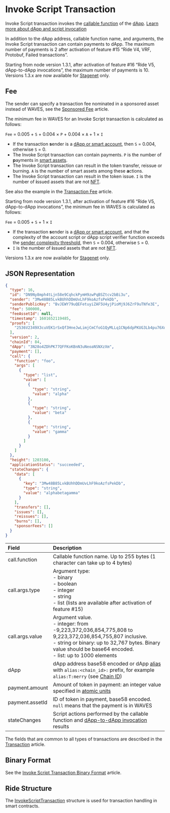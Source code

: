 # Invoke Script Transaction

Invoke Script transaction invokes the [callable function](/en/ride/functions/callable-function) of the [dApp](/en/blockchain/account/dapp). [Learn more about dApp and script invocation](/en/building-apps/smart-contracts/what-is-a-dapp)

In addition to the dApp address, callable function name, and arguments, the Invoke Script transaction can contain payments to dApp. The maximum number of payments is 2 after activation of feature #15 “Ride V4, VRF, Protobuf, Failed transactions”.

Starting from node version 1.3.1, after activation of feature #16 “Ride V5, dApp-to-dApp invocations”, the maximum number of payments is 10. Versions 1.3.x are now available for [Stagenet](/en/blockchain/blockchain-network/) only.

## Fee

The sender can specify a transaction fee nominated in a sponsored asset instead of WAVES, see the [Sponsored Fee](/en/blockchain/waves-protocol/sponsored-fee) article.

The minimum fee in WAVES for an Invoke Script transaction is calculated as follows:

`Fee` = 0.005 + `S` + 0.004 × `P` + 0.004 × `A` + 1  × `I`

* If the transaction **s**ender is a [dApp or smart account](/en/blockchain/account/dapp), then `S` = 0.004, otherwise `S` = 0.
* The Invoke Script transaction can contain payments. `P` is the number of **p**ayments in [smart assets](/en/blockchain/token/smart-asset).
* The Invoke Script transaction can result in the token transfer, reissue or burning. `A` is the number of smart assets among these **a**ctions.
* The Invoke Script transaction can result in the token issue. `I` is the number of **i**ssued assets that are not [NFT](/en/blockchain/token/non-fungible-token).

See also the example in the [Transaction Fee](/en/blockchain/transaction/transaction-fee) article.

Starting from node version 1.3.1, after activation of feature #16 “Ride V5, dApp-to-dApp invocations”, the minimum fee in WAVES is calculated as follows:

`Fee` = 0.005 + `S` + 1  × `I`

* If the transaction **s**ender is a [dApp or smart account](/en/blockchain/account/dapp), and that the complexity of the account script or dApp script verifier function exceeds the [sender complexity threshold](/en/ride/limits/), then `S` = 0.004, otherwise `S` = 0.
* `I` is the number of **i**ssued assets that are not [NFT](/en/blockchain/token/non-fungible-token).

Versions 1.3.x are now available for [Stagenet](/en/blockchain/blockchain-network/) only.

<!-- ### Version 3

Version 3 of the Invoke Script transaction is added in node version 1.3.0 and enabled with feature #16 “Ride V5, dApp-to-dApp invocations”. Versions 1.3.x are now available for [Stagenet](/en/blockchain/blockchain-network/) only.

`Fee` = (0.005 + `E`) × ⌈`С` / 4000⌉ × + `S` + 0.004 × `P` + 0.004 × `A` + 1 × `I` + 0,004 × `N`,
`Fee` = 0.005 + `S` + 0.004 × `P` + 0.004 × `A` + 1 × `I` + 0,004 × `N`,


where:

   `E` is the **e**xtra fee specified in the `extraFeePerStep` field,

   `С` is the **c**omplexity of the callable function. `С`/4000 rounded up to the nearest integer is the number of stages in the computation sequence. For details see the [Continued Computations](/en/ride/advanced/continuation) article. 

   `N` is the total number of **n**ested invocations via `Invoke` function. For details see the [dApp-to-dApp Invocation](/en/ride/advanced/dapp-to-dapp) article.

<!-- > Continued computations and dApp-to-dApp invocation are mutually exclusive, that is, they cannot be initiated by the same transaction. -->

## JSON Representation

```json
{
  "type": 16,
  "id": "DN9Ny8mph4tLjn58e9CqhckPymH9zwPqBSZtcv2bBi3u",
  "sender": "3Mw48B85LvkBUhhDDmUvLhF9koAzfsPekDb",
  "senderPublicKey": "BvJEWY79uQEFetuyiZAF5U4yjPioMj9J6ZrF9uTNfe3E",
  "fee": 500000,
  "feeAssetId": null,
  "timestamp": 1601652119485,
  "proofs": [
    "2536V2349X3cuVEK1rSxQf3HneJwLimjCmCfoG1QyMLLq1CNp6dpPKUG3Lb4pu76XqLe3nWyo3HAEwGoALgBhxkF"
  ],
  "version": 2,
  "chainId": 84,
  "dApp": "3N28o4ZDhPK77QFFKoKBnN3uNeoaNSNXzXm",
  "payment": [],
  "call": {
    "function": "foo",
    "args": [
      {
        "type": "list",
        "value": [
          {
            "type": "string",
            "value": "alpha"
          },
          {
            "type": "string",
            "value": "beta"
          },
          {
            "type": "string",
            "value": "gamma"
          }
        ]
      }
    ]
  },
  "height": 1203100,
  "applicationStatus": "succeeded",
  "stateChanges": {
    "data": [
      {
        "key": "3Mw48B85LvkBUhhDDmUvLhF9koAzfsPekDb",
        "type": "string",
        "value": "alphabetagamma"
      }
    ],
    "transfers": [],
    "issues": [],
    "reissues": [],
    "burns": [],
    "sponsorFees": []
  }
}
```

| Field | Description |
| :--- | :--- |
| call.function | Callable function name. Up to 255 bytes (1 character can take up to 4 bytes) |
| call.args.type | Argument type:<br>- binary<br>- boolean<br>- integer<br>- string<br>- list (lists are available after activation of feature #15) |
| call.args.value | Argument value.<br>- integer: from -9,223,372,036,854,775,808 to 9,223,372,036,854,755,807 inclusive.<br>- string or binary: up to 32,767 bytes. Binary value should be base64 encoded.<br>- list: up to 1000 elements |
| dApp | dApp address base58 encoded or dApp [alias](/en/blockchain/account/alias) with `alias:<chain_id>:` prefix, for example `alias:T:merry` (see [Chain ID](/en/blockchain/blockchain-network/#chain-id)) |
| payment.amount | Amount of token in payment: an integer value specified in [atomic units](/en/blockchain/token/#atomic-unit) |
| payment.assetId | ID of token in payment, base58 encoded. `null` means that the payment is in WAVES |
| stateChanges | Script actions performed by the callable function and [dApp-to-dApp invocation](/en/ride/advanced/dapp-to-dapp) results |

<!--| extraFeePerStep | Extra fee for each stage of computations, see the [Continued Computations](/en/ride/advanced/continuation) article. The extra fee is specified in the same token as the transaction fee, in atomic units. A value other than null or 0 is only valid when the version 5 dApp script is invoked. The field is added in transaction version 3 || сontinuationTransactionIds | List of the Continuation transactions in the computation sequence. The field is added in transaction version 3 |-->

The fields that are common to all types of transactions are described in the [Transaction](/en/blockchain/transaction/#json-representation) article.

## Binary Format

See the [Invoke Script Transaction Binary Format](/en/blockchain/binary-format/transaction-binary-format/invoke-script-transaction-binary-format) article.

## Ride Structure

The [InvokeScriptTransaction](/en/ride/structures/transaction-structures/invoke-script-transaction) structure is used for transaction handling in smart contracts.
